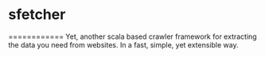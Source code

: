 # sfetcher
============
Yet, another scala based crawler framework for extracting the data you need from websites.
In a fast, simple, yet extensible way.

